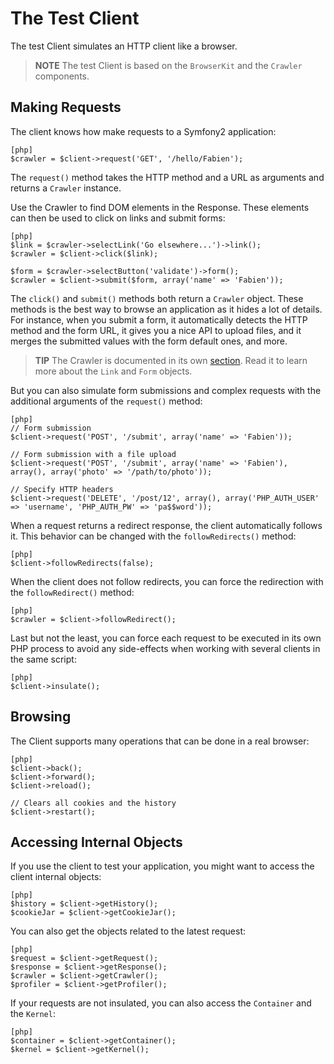The Test Client
===============

The test Client simulates an HTTP client like a browser.

>**NOTE**
>The test Client is based on the `BrowserKit` and the `Crawler` components.

Making Requests
---------------

The client knows how make requests to a Symfony2 application:

    [php]
    $crawler = $client->request('GET', '/hello/Fabien');

The `request()` method takes the HTTP method and a URL as arguments and
returns a `Crawler` instance.

Use the Crawler to find DOM elements in the Response. These elements can then
be used to click on links and submit forms:

    [php]
    $link = $crawler->selectLink('Go elsewhere...')->link();
    $crawler = $client->click($link);

    $form = $crawler->selectButton('validate')->form();
    $crawler = $client->submit($form, array('name' => 'Fabien'));

The `click()` and `submit()` methods both return a `Crawler` object. These
methods is the best way to browse an application as it hides a lot of details.
For instance, when you submit a form, it automatically detects the HTTP method
and the form URL, it gives you a nice API to upload files, and it merges the
submitted values with the form default ones, and more.

>**TIP**
>The Crawler is documented in its own [section][1]. Read it to learn more about
>the `Link` and `Form` objects.

But you can also simulate form submissions and complex requests with the
additional arguments of the `request()` method:

    [php]
    // Form submission
    $client->request('POST', '/submit', array('name' => 'Fabien'));

    // Form submission with a file upload
    $client->request('POST', '/submit', array('name' => 'Fabien'), array(), array('photo' => '/path/to/photo'));

    // Specify HTTP headers
    $client->request('DELETE', '/post/12', array(), array('PHP_AUTH_USER' => 'username', 'PHP_AUTH_PW' => 'pa$$word'));

When a request returns a redirect response, the client automatically follows
it. This behavior can be changed with the `followRedirects()` method:

    [php]
    $client->followRedirects(false);

When the client does not follow redirects, you can force the redirection with
the `followRedirect()` method:

    [php]
    $crawler = $client->followRedirect();

Last but not the least, you can force each request to be executed in its own
PHP process to avoid any side-effects when working with several clients in the
same script:

    [php]
    $client->insulate();

Browsing
--------

The Client supports many operations that can be done in a real browser:

    [php]
    $client->back();
    $client->forward();
    $client->reload();

    // Clears all cookies and the history
    $client->restart();

Accessing Internal Objects
--------------------------

If you use the client to test your application, you might want to access the
client internal objects:

    [php]
    $history = $client->getHistory();
    $cookieJar = $client->getCookieJar();

You can also get the objects related to the latest request:

    [php]
    $request = $client->getRequest();
    $response = $client->getResponse();
    $crawler = $client->getCrawler();
    $profiler = $client->getProfiler();

If your requests are not insulated, you can also access the `Container` and
the `Kernel`:

    [php]
    $container = $client->getContainer();
    $kernel = $client->getKernel();

[1]: http://www.symfony-reloaded.org/guides/Testing/Crawler
